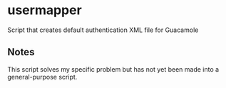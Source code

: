 # usermapper 

Script that creates default authentication XML file for Guacamole

## Notes

This script solves my specific problem but has not yet been made into a general-purpose script.

